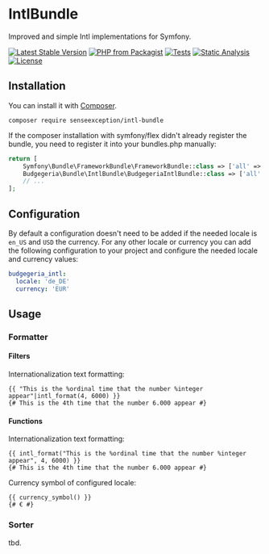 # IntlBundle

Improved and simple Intl implementations for Symfony.

[![Latest Stable Version](http://poser.pugx.org/senseexception/intl-bundle/v)](https://packagist.org/packages/senseexception/intl-bundle)
[![PHP from Packagist](https://img.shields.io/packagist/php-v/senseexception/intl-bundle.svg)](https://packagist.org/packages/senseexception/intl-bundle)
[![Tests](https://github.com/SenseException/IntlBundle/actions/workflows/tests.yml/badge.svg)](https://github.com/SenseException/IntlBundle/actions/workflows/tests.yml)
[![Static Analysis](https://github.com/SenseException/IntlBundle/actions/workflows/static-analysis.yml/badge.svg)](https://github.com/SenseException/IntlBundle/actions/workflows/static-analysis.yml)
[![License](http://poser.pugx.org/senseexception/intl-bundle/license)](https://packagist.org/packages/senseexception/intl-bundle)

## Installation

You can install it with [Composer](https://getcomposer.org/).

```
composer require senseexception/intl-bundle
```

If the composer installation with symfony/flex didn't already register the bundle, you need to register it into your
bundles.php manually:

``` php
return [
    Symfony\Bundle\FrameworkBundle\FrameworkBundle::class => ['all' => true],
    Budgegeria\Bundle\IntlBundle\BudgegeriaIntlBundle::class => ['all' => true],
    // ...
];
```

## Configuration

By default a configuration doesn't need to be added if the needed locale is `en_US` and `USD` the currency. For any other
locale or currency you can add the following configuration to your project and configure the needed locale and currency
values:

``` yaml
budgegeria_intl:
  locale: 'de_DE'
  currency: 'EUR'
```

## Usage

### Formatter

#### Filters

Internationalization text formatting:
``` twig
{{ "This is the %ordinal time that the number %integer appear"|intl_format(4, 6000) }}
{# This is the 4th time that the number 6.000 appear #}
```

#### Functions

Internationalization text formatting:
``` twig
{{ intl_format("This is the %ordinal time that the number %integer appear", 4, 6000) }}
{# This is the 4th time that the number 6.000 appear #}
```

Currency symbol of configured locale:
``` twig
{{ currency_symbol() }}
{# € #}
```

### Sorter

tbd.
